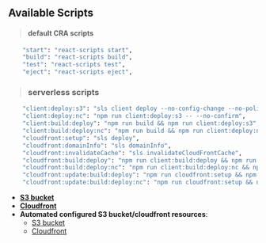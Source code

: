 
## Available Scripts

> #### default CRA scripts
```sh
    "start": "react-scripts start",
    "build": "react-scripts build",
    "test": "react-scripts test",
    "eject": "react-scripts eject",
```
> ### serverless scripts
```sh
    "client:deploy:s3": "sls client deploy --no-config-change --no-policy-change --no-cors-change",
    "client:deploy:nc": "npm run client:deploy:s3 -- --no-confirm",
    "client:build:deploy": "npm run build && npm run client:deploy:s3",
    "client:build:deploy:nc": "npm run build && npm run client:deploy:nc",
    "cloudfront:setup": "sls deploy",
    "cloudfront:domainInfo": "sls domainInfo",
    "cloudfront:invalidateCache": "sls invalidateCloudFrontCache",
    "cloudfront:build:deploy": "npm run client:build:deploy && npm run cloudfront:invalidateCache",
    "cloudfront:build:deploy:nc": "npm run client:build:deploy:nc && npm run cloudfront:invalidateCache",
    "cloudfront:update:build:deploy": "npm run cloudfront:setup && npm run cloudfront:build:deploy",
    "cloudfront:update:build:deploy:nc": "npm run cloudfront:setup && npm run cloudfront:build:deploy:nc"
```

* **[S3 bucket](http://spa-first-bucket.s3-website-eu-west-1.amazonaws.com/)**
* **[Cloudfront](https://dhrqdbq3i157n.cloudfront.net)**
* **Automated configured S3 bucket/cloudfront resources**: 
    * [S3 bucket](http://spa-second-bucket.s3-website-eu-west-1.amazonaws.com/)
    * [Cloudfront](https://dg2e8nno6k0ty.cloudfront.net)

